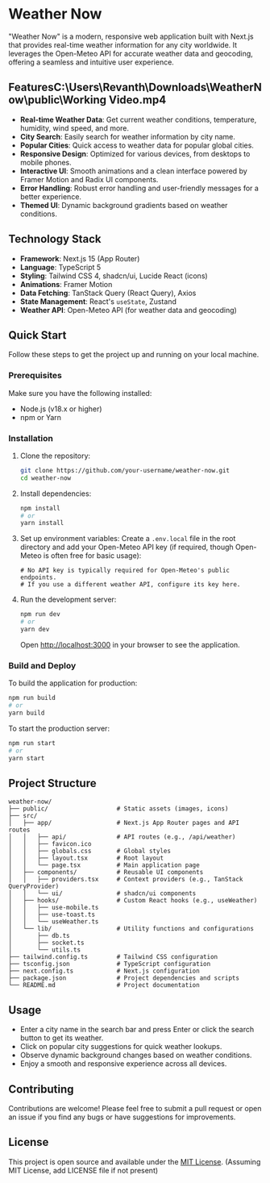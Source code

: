 # Weather Now

"Weather Now" is a modern, responsive web application built with Next.js that provides real-time weather information for any city worldwide. It leverages the Open-Meteo API for accurate weather data and geocoding, offering a seamless and intuitive user experience.

## FeaturesC:\Users\Revanth\Downloads\WeatherNow\public\Working Video.mp4

- **Real-time Weather Data**: Get current weather conditions, temperature, humidity, wind speed, and more.
- **City Search**: Easily search for weather information by city name.
- **Popular Cities**: Quick access to weather data for popular global cities.
- **Responsive Design**: Optimized for various devices, from desktops to mobile phones.
- **Interactive UI**: Smooth animations and a clean interface powered by Framer Motion and Radix UI components.
- **Error Handling**: Robust error handling and user-friendly messages for a better experience.
- **Themed UI**: Dynamic background gradients based on weather conditions.

## Technology Stack

- **Framework**: Next.js 15 (App Router)
- **Language**: TypeScript 5
- **Styling**: Tailwind CSS 4, shadcn/ui, Lucide React (icons)
- **Animations**: Framer Motion
- **Data Fetching**: TanStack Query (React Query), Axios
- **State Management**: React's `useState`, Zustand
- **Weather API**: Open-Meteo API (for weather data and geocoding)

## Quick Start

Follow these steps to get the project up and running on your local machine.

### Prerequisites

Make sure you have the following installed:
- Node.js (v18.x or higher)
- npm or Yarn

### Installation

1. Clone the repository:
   ```bash
   git clone https://github.com/your-username/weather-now.git
   cd weather-now
   ```

2. Install dependencies:
   ```bash
   npm install
   # or
   yarn install
   ```

3. Set up environment variables:
   Create a `.env.local` file in the root directory and add your Open-Meteo API key (if required, though Open-Meteo is often free for basic usage):
   ```
   # No API key is typically required for Open-Meteo's public endpoints.
   # If you use a different weather API, configure its key here.
   ```

4. Run the development server:
   ```bash
   npm run dev
   # or
   yarn dev
   ```

   Open [http://localhost:3000](http://localhost:3000) in your browser to see the application.

### Build and Deploy

To build the application for production:

```bash
npm run build
# or
yarn build
```

To start the production server:

```bash
npm run start
# or
yarn start
```

## Project Structure

```
weather-now/
├── public/                   # Static assets (images, icons)
├── src/
│   ├── app/                  # Next.js App Router pages and API routes
│   │   ├── api/              # API routes (e.g., /api/weather)
│   │   ├── favicon.ico
│   │   ├── globals.css       # Global styles
│   │   ├── layout.tsx        # Root layout
│   │   └── page.tsx          # Main application page
│   ├── components/           # Reusable UI components
│   │   ├── providers.tsx     # Context providers (e.g., TanStack QueryProvider)
│   │   └── ui/               # shadcn/ui components
│   ├── hooks/                # Custom React hooks (e.g., useWeather)
│   │   ├── use-mobile.ts
│   │   ├── use-toast.ts
│   │   └── useWeather.ts
│   └── lib/                  # Utility functions and configurations
│       ├── db.ts
│       ├── socket.ts
│       └── utils.ts
├── tailwind.config.ts        # Tailwind CSS configuration
├── tsconfig.json             # TypeScript configuration
├── next.config.ts            # Next.js configuration
├── package.json              # Project dependencies and scripts
└── README.md                 # Project documentation
```

## Usage

- Enter a city name in the search bar and press Enter or click the search button to get its weather.
- Click on popular city suggestions for quick weather lookups.
- Observe dynamic background changes based on weather conditions.
- Enjoy a smooth and responsive experience across all devices.

## Contributing

Contributions are welcome! Please feel free to submit a pull request or open an issue if you find any bugs or have suggestions for improvements.

## License

This project is open source and available under the [MIT License](LICENSE). (Assuming MIT License, add LICENSE file if not present)
